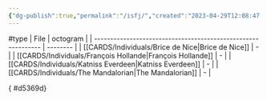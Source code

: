 ```yaml
---
{"dg-publish":true,"permalink":"/isfj/","created":"2023-04-29T12:08:47.375+02:00","updated":"2023-05-02T11:09:27.228+02:00"}
---
```


#type
| File                                                          | octogram |
| ------------------------------------------------------------- | -------- |
| [[CARDS/Individuals/Brice de Nice\|Brice de Nice]]         | \-       |
| [[CARDS/Individuals/François Hollande\|François Hollande]] | \-       |
| [[CARDS/Individuals/Katniss Everdeen\|Katniss Everdeen]]   | \-       |
| [[CARDS/Individuals/The Mandalorian\|The Mandalorian]]     | \-       |

{ #d5369d}


